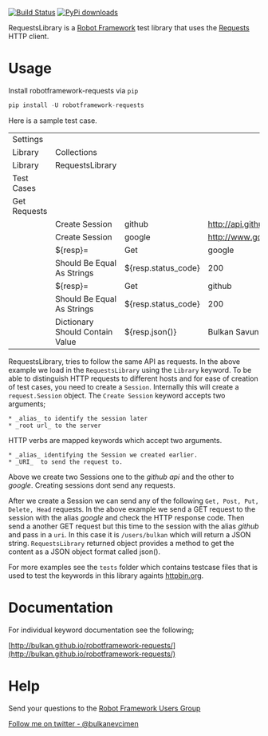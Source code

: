 [![Build Status](https://travis-ci.org/bulkan/robotframework-requests.png?branch=master)](https://travis-ci.org/bulkan/robotframework-requests)
[![PyPi downloads](https://pypip.in/d/robotframework-requests/badge.png)](https://crate.io/packages/robotframework-requests/)

RequestsLibrary is a [Robot Framework](http://code.google.com/p/robotframework/) test library that uses the [Requests](https://github.com/kennethreitz/requests) HTTP client.

Usage
=====

Install robotframework-requests via `pip`

```python
pip install -U robotframework-requests
```


Here is a sample test case.

|                           |                                  |                     |                                |                      |
| :------------------------ | :------------------------------- | :--------------     | :----------------------------- | :------------------- |
| Settings                  |                                  |                     |                                |
| Library                   | Collections                      |                     |                                |
| Library                   | RequestsLibrary                  |                     |                                |
| Test Cases                |                                  |                     |                                |
| Get Requests              |                                  |                     |                                |
|                           | Create Session                   | github              | http://api.github.com          |
|                           | Create Session                   | google              | http://www.google.com          |
|                           | ${resp}=                         | Get                 | google                         | /                    |
|                           | Should Be Equal As Strings       | ${resp.status_code} | 200                            |
|                           | ${resp}=                         | Get                 | github                         | /users/bulkan        |
|                           | Should Be Equal As Strings       | ${resp.status_code} | 200                            |
|                           | Dictionary Should Contain Value  | ${resp.json()}      | Bulkan Savun Evcimen           |


RequestsLibrary, tries to follow the same API as requests. In the above example we load in the `RequestsLibrary` using the `Library` keyword.
To be able to distinguish HTTP requests to different hosts and for ease of creation of test cases, you need to create a `Session`. Internally
this will create a `request.Session` object.  The `Create Session` keyword accepts two arguments; 

    * _alias_ to identify the session later
    * _root url_ to the server

HTTP verbs are mapped keywords which accept two arguments.

    * _alias_ identifying the Session we created earlier. 
    * _URI_  to send the request to.

Above we create two Sessions one to the _github api_ and the other to _google_. Creating sessions dont send any requests.

After we create a Session we can send any of the following `Get, Post, Put, Delete, Head` requests. In the above example we send a GET request
to the session with the alias _google_ and check the HTTP response code. Then send a another GET request but this time to the session with 
the alias _github_ and pass in a `uri`. In this case it is `/users/bulkan` which will return a JSON string. `RequestsLibrary` returned object provides 
a method to get the content as a JSON object format called json().

For more examples see the `tests` folder which contains testcase files that is used to test the keywords in this library againts [httpbin.org](http://httpbin.org).


Documentation
=============

For individual keyword documentation see the following;

[http://bulkan.github.io/robotframework-requests/](http://bulkan.github.io/robotframework-requests/)


Help
====

Send your questions to the [Robot Framework Users Group](https://groups.google.com/forum/#!forum/robotframework-users)


[Follow me on twitter - @bulkanevcimen](https://twitter.com/bulkanevcimen)
